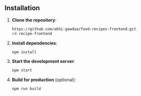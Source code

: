 ## Installation

1. **Clone the repository**:
    ```bash
    https://github.com/abhi-gowdaa/food-recipes-frontend.git
    cd recipe-frontend
    ```

2. **Install dependencies**:
    ```bash
    npm install
    ```

3. **Start the development server**:
    ```bash
    npm start
    ```

4. **Build for production** (optional):
    ```bash
    npm run build
    ```

